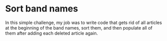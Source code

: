 # Sort band names
In this simple challenge, my job was to write code that gets rid of all articles at the beginning of the band names, sort them, and then populate all of them after adding each deleted article again.


